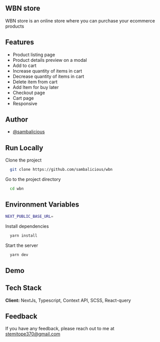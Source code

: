 ##  WBN store

WBN store is an online store where you can purchase your ecommerce products

## Features

- Product listing page
- Product details preview on a modal
- Add to cart
- Increase quantity of items in cart
- Decrease quantity of items in cart
- Delete item from cart
- Add Item for buy later
- Checkout page
- Cart page
- Responsive

## Author

- [@sambalicious](https://www.github.com/sambalicious)

## Run Locally

Clone the project

```bash
  git clone https://github.com/sambalicious/wbn
```

Go to the project directory

```bash
  cd wbn
```

## Environment Variables

```bash
NEXT_PUBLIC_BASE_URL=

```

Install dependencies

```bash
  yarn install
```

Start the server

```bash
  yarn dev
```

## Demo



## Tech Stack

**Client:** NextJs, Typescript, Context API, SCSS, React-query

## Feedback

If you have any feedback, please reach out to me at stemitope370@gmail.com
